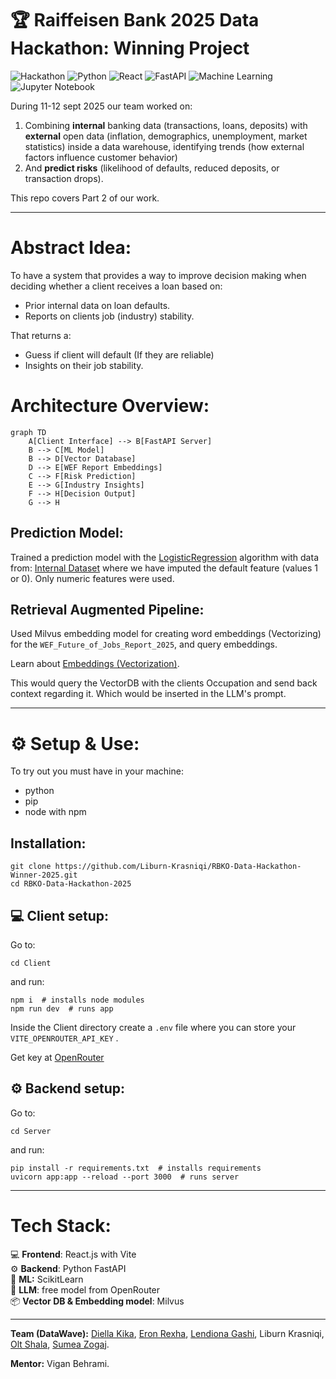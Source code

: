 # 🏆 Raiffeisen Bank 2025 Data Hackathon: Winning Project

![Hackathon](https://img.shields.io/badge/Hackathon-Winner-blueviolet)
![Python](https://img.shields.io/badge/Python-3.9%2B-blue)
![React](https://img.shields.io/badge/React-18.0%2B-61dafb)
![FastAPI](https://img.shields.io/badge/FastAPI-0.68%2B-009688)
![Machine Learning](https://img.shields.io/badge/ML-LogisticRegression-orange)
![Jupyter Notebook](https://img.shields.io/badge/Jupyter-Notebook-orange?logo=jupyter)

During 11-12 sept 2025 our team worked on:

1. Combining **internal** banking data (transactions, loans, deposits) with **external** open data (inflation, demographics, unemployment, market statistics) inside a data warehouse, identifying trends (how external factors influence customer behavior)
2. And **predict risks** (likelihood of defaults, reduced deposits, or transaction drops).

This repo covers Part 2 of our work.

---

# Abstract Idea:

To have a system that provides a way to improve decision making when deciding whether a client receives a loan based on:

- Prior internal data on loan defaults.
- Reports on clients job (industry) stability.

That returns a:

- Guess if client will default (If they are reliable)
- Insights on their job stability.


# Architecture Overview:

```mermaid
graph TD
    A[Client Interface] --> B[FastAPI Server]
    B --> C[ML Model]
    B --> D[Vector Database]
    D --> E[WEF Report Embeddings]
    C --> F[Risk Prediction]
    E --> G[Industry Insights]
    F --> H[Decision Output]
    G --> H
```

## Prediction Model:

Trained a prediction model with the [LogisticRegression](https://scikit-learn.org/stable/modules/generated/sklearn.linear_model.LogisticRegression.html) algorithm with data from: [Internal Dataset](https://www.kaggle.com/datasets/s3r1alsh0ck/finance-dataset-for-credit-risk-fraud-detection?resource=download) where we have imputed the default feature (values 1 or 0). Only numeric features were used.

## Retrieval Augmented Pipeline:

Used Milvus embedding model for creating word embeddings (Vectorizing) for the `WEF_Future_of_Jobs_Report_2025`, and query embeddings.

Learn about [Embeddings (Vectorization)](https://youtu.be/wjZofJX0v4M?si=7wK5jLa2KcKQMiKM&t=742).

This would query the VectorDB with the clients Occupation and send back context regarding it.
Which would be inserted in the LLM's prompt.

---

# ⚙️ Setup & Use:

To try out you must have in your machine:

- python
- pip
- node with npm

## Installation:
```
git clone https://github.com/Liburn-Krasniqi/RBKO-Data-Hackathon-Winner-2025.git
cd RBKO-Data-Hackathon-2025
```

## 💻 Client setup:

Go to:

```
cd Client
```

and run:

```
npm i  # installs node modules
npm run dev  # runs app
```

Inside the Client directory create a `.env` file where you can store your `VITE_OPENROUTER_API_KEY` .

Get key at [OpenRouter](https://openrouter.ai/settings/keys)

## ⚙️ Backend setup:

Go to:

```
cd Server
```

and run:

```
pip install -r requirements.txt  # installs requirements
uvicorn app:app --reload --port 3000  # runs server
```

---

# Tech Stack:

💻 **Frontend**: React.js with Vite\
⚙️ **Backend**: Python FastAPI\
🧠 **ML:** ScikitLearn\
📖 **LLM**: free model from OpenRouter\
📦 **Vector DB & Embedding model**: Milvus

---

**Team (DataWave):** [Diella Kika](https://github.com/diellakika), [Eron Rexha](https://github.com/EronRexha), [Lendiona Gashi](https://github.com/gashilendiona), Liburn Krasniqi, [Olt Shala](https://github.com/OltShala), [Sumea Zogaj](https://github.com/SumeaZ).

**Mentor:** Vigan Behrami.
